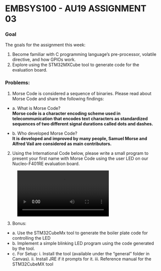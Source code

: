 # EMBSYS100 - AU19 ASSIGNMENT 03
### Goal
The goals for the assignment this week:
1. Become familiar with C programming language’s pre-processor, volatile directive, and how GPIOs work.
2. Explore using the STM32MXCube tool to generate code for the evaluation board.

### Problems:
1. Morse Code is considered a sequence of binaries. Please read about Morse Code and share the following findings:  

* a. What is Morse Code?  
__Morse code is a character encoding scheme used in telecommunication that encodes text characters as standardized sequences of two different signal durations called dots and dashes.__  

* b. Who developed Morse Code?  
__It is developed and improved by many people, Samuel Morse and Alfred Vail are considered as main contributors.__
2. Using the International Code below, please write a small program to present your first name with Morse Code using the user LED on our Nucleo-F401RE evaluation board.

<figure class="video_container">
  <video controls="true" allowfullscreen="ture">
    <source src="https://raw.githubusercontent.com/dayao-live/EMBSYS100---AU19/master/assignment03/LED%20blinking%20for%20Morse%20Code.mp4">
  </video>
</figure>

  3. Bonus:  
* a. Use the STM32CubeMx tool to generate the boiler plate code for controlling the LED
* b. Implement a simple blinking LED program using the code generated by the tool.
* c. For Setup:
i. Install the tool (available under the “general” folder in Canvas).
ii. Install JRE if it prompts for it.
iii. Reference manual for the STM32CubeMX tool
